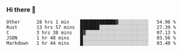 ### Hi there 👋

<!--
**WShiBin/WShiBin** is a ✨ _special_ ✨ repository because its `README.md` (this file) appears on your GitHub profile.

Here are some ideas to get you started:

- 🔭 I’m currently working on ...
- 🌱 I’m currently learning ...
- 👯 I’m looking to collaborate on ...
- 🤔 I’m looking for help with ...
- 💬 Ask me about ...
- 📫 How to reach me: ...
- 😄 Pronouns: ...
- ⚡ Fun fact: ...
-->

<!--START_SECTION:waka-->
```text
Other      28 hrs 1 min    █████████████▓░░░░░░░░░░░   54.96 % 
Rust       13 hrs 57 mins  ███████░░░░░░░░░░░░░░░░░░   27.39 % 
C          3 hrs 38 mins   █▓░░░░░░░░░░░░░░░░░░░░░░░   07.13 % 
JSON       1 hr 48 mins    █░░░░░░░░░░░░░░░░░░░░░░░░   03.56 % 
Markdown   1 hr 44 mins    █░░░░░░░░░░░░░░░░░░░░░░░░   03.40 % 
```
<!--END_SECTION:waka-->
